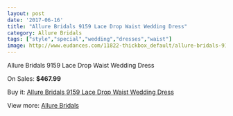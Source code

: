 ```yaml
---
layout: post
date: '2017-06-16'
title: "Allure Bridals 9159 Lace Drop Waist Wedding Dress"
category: Allure Bridals
tags: ["style","special","wedding","dresses","waist"]
image: http://www.eudances.com/11822-thickbox_default/allure-bridals-9159-lace-drop-waist-wedding-dress.jpg
---
```

Allure Bridals 9159 Lace Drop Waist Wedding Dress

On Sales: **$467.99**
<a href="https://www.eudances.com/en/allure-bridals/3717-allure-bridals-9159-lace-drop-waist-wedding-dress.html"><amp-img layout="responsive" width="600" height="600" src="//www.eudances.com/11822-thickbox_default/allure-bridals-9159-lace-drop-waist-wedding-dress.jpg" alt="Allure Bridals 9159 Lace Drop Waist Wedding Dress 0" /></a>
<a href="https://www.eudances.com/en/allure-bridals/3717-allure-bridals-9159-lace-drop-waist-wedding-dress.html"><amp-img layout="responsive" width="600" height="600" src="//www.eudances.com/11824-thickbox_default/allure-bridals-9159-lace-drop-waist-wedding-dress.jpg" alt="Allure Bridals 9159 Lace Drop Waist Wedding Dress 1" /></a>
<a href="https://www.eudances.com/en/allure-bridals/3717-allure-bridals-9159-lace-drop-waist-wedding-dress.html"><amp-img layout="responsive" width="600" height="600" src="//www.eudances.com/11823-thickbox_default/allure-bridals-9159-lace-drop-waist-wedding-dress.jpg" alt="Allure Bridals 9159 Lace Drop Waist Wedding Dress 2" /></a>

Buy it: [Allure Bridals 9159 Lace Drop Waist Wedding Dress](https://www.eudances.com/en/allure-bridals/3717-allure-bridals-9159-lace-drop-waist-wedding-dress.html "Allure Bridals 9159 Lace Drop Waist Wedding Dress")

View more: [Allure Bridals](https://www.eudances.com/en/2-allure-bridals "Allure Bridals")